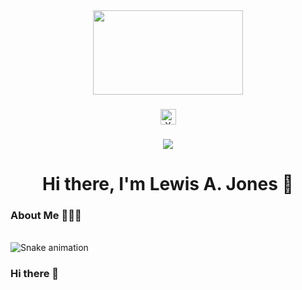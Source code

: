 <div align="center">
  <img height="135" width="240" src="https://media1.giphy.com/media/13HgwGsXF0aiGY/giphy.gif"  />
</div>

###

<div align="center">
  <a href="https://twitter.com/LewisAlanJones"><img src="https://img.shields.io/static/v1?message=Follow&logo=x&label=&color=1DA1F2&logoColor=white&labelColor=&style=for-the-badge" height="25" alt="X logo"  /></a>
</div>

###

<div align="center">
  <img src="https://visitor-badge.laobi.icu/badge?page_id=lewisajones.lewisajones"  />
</div>

###

<h1 align="center">Hi there, I'm Lewis A. Jones 👋</h1>

###

<h3 align="left">About Me 👨🏻‍💻</h3>


<br clear="both">

<img src="https://raw.githubusercontent.com/lewisajones/output/snake.svg" alt="Snake animation" />

###


### Hi there 👋

<!--
**LewisAJones/LewisAJones** is a ✨ _special_ ✨ repository because its `README.md` (this file) appears on your GitHub profile.

Here are some ideas to get you started:

- 🔭 I’m currently working on ...
- 🌱 I’m currently learning ...
- 👯 I’m looking to collaborate on ...
- 🤔 I’m looking for help with ...
- 💬 Ask me about ...
- 📫 How to reach me: ...
- 😄 Pronouns: ...
- ⚡ Fun fact: ...
-->
